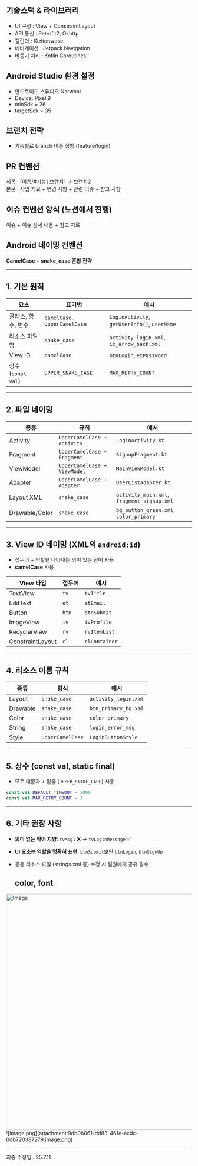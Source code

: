## 기술스택 & 라이브러리
- UI 구성 : View + ConstraintLayout
- API 통신 : Retrofit2, Okhttp
- 캘린더 : Kizitonwose
- 네비게이션 : Jetpack Navigation
- 비동기 처리 : Kotlin Coroutines

## Android Studio 환경 설정  
- 안드로이드 스튜디오 Narwhal
- Device: Pixel 9
- minSdk = 26
- targetSdk = 35

## 브랜치 전략
- 기능별로 branch 이름 정함 (feature/login)

## PR 컨벤션
제목 : [이름/#기능] 브랜치1 → 브랜치2 <br>
본문 : 작업 개요 + 변경 사항 + 관련 이슈 + 참고 사항

  
## 이슈 컨벤션 양식 (노션에서 진행)
이슈 + 이슈 상세 내용 + 참고 자료
  
##  Android 네이밍 컨벤션 

**CamelCase + snake_case 혼합 전략**

---

## 1.  기본 원칙

| 요소           | 표기법         | 예시                     |
|----------------|----------------|--------------------------|
| 클래스, 함수, 변수 | `camelCase`, `UpperCamelCase` | `LoginActivity`, `getUserInfo()`, `userName` |
| 리소스 파일명     | `snake_case`   | `activity_login.xml`, `ic_arrow_back.xml` |
| View ID         | `camelCase`    | `btnLogin`, `etPassword` |
| 상수 (`const val`) | `UPPER_SNAKE_CASE` | `MAX_RETRY_COUNT` |

---

## 2.  파일 네이밍

| 종류           | 규칙               | 예시                  |
|----------------|--------------------|-----------------------|
| Activity       | `UpperCamelCase + Activity` | `LoginActivity.kt`     |
| Fragment       | `UpperCamelCase + Fragment` | `SignupFragment.kt`    |
| ViewModel      | `UpperCamelCase + ViewModel`| `MainViewModel.kt`     |
| Adapter        | `UpperCamelCase + Adapter`  | `UserListAdapter.kt`   |
| Layout XML     | `snake_case`       | `activity_main.xml`, `fragment_signup.xml` |
| Drawable/Color | `snake_case`       | `bg_button_green.xml`, `color_primary` |

---

## 3. View ID 네이밍 (XML의 `android:id`)

- 접두어 + 역할을 나타내는 의미 있는 단어 사용  
- **camelCase** 사용

| View 타입    | 접두어 | 예시         |
|--------------|--------|--------------|
| TextView     | `tv`   | `tvTitle`     |
| EditText     | `et`   | `etEmail`     |
| Button       | `btn`  | `btnSubmit`   |
| ImageView    | `iv`   | `ivProfile`   |
| RecyclerView | `rv`   | `rvItemList`  |
| ConstraintLayout | `cl` | `clContainer` |

---

## 4. 리소스 이름 규칙

| 종류         | 형식        | 예시                  |
|--------------|-------------|-----------------------|
| Layout       | `snake_case`| `activity_login.xml`  |
| Drawable     | `snake_case`| `btn_primary_bg.xml`  |
| Color        | `snake_case`| `color_primary`       |
| String       | `snake_case`| `login_error_msg`     |
| Style        | `UpperCamelCase`| `LoginButtonStyle`|

---

## 5. 상수 (const val, static final)

- 모두 대문자 + 밑줄 (`UPPER_SNAKE_CASE`) 사용  
```kotlin
const val DEFAULT_TIMEOUT = 5000
const val MAX_RETRY_COUNT = 3
```

---

## 6. 기타 권장 사항

- **의미 없는 약어 지양**: `tvMsg1` ❌ → `tvLoginMessage` ✅  
- **UI 요소는 역할을 명확히 표현**: `btnSubmit`보단 `btnLogin`, `btnSignUp`  
- 공용 리소스 파일 (strings.xml 등) 수정 시 팀원에게 공유 필수


  ## color, font

<img width="765" height="639" alt="Image" src="https://github.com/user-attachments/assets/50dd2802-1431-4785-b6be-ce5276a77c0b" />
![image.png](attachment:9db0b061-dd83-461e-acdc-0db720387279:image.png)

---
최종 수정일 : 25.7.11


